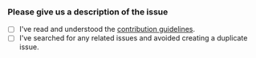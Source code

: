 <!-- Please use this template when creating an issue. 
- Please check the boxes after you've created your issue.-->

### Please give us a description of the issue

* [ ] I've read and understood the [contribution guidelines](https://github.com/Emilia-Capital/.github/blob/main/CONTRIBUTING.md).
* [ ] I've searched for any related issues and avoided creating a duplicate issue.
